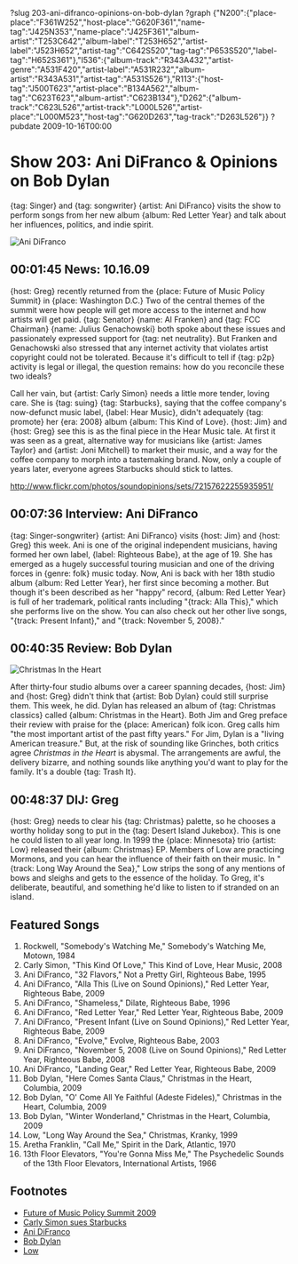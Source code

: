 ?slug 203-ani-difranco-opinions-on-bob-dylan
?graph {"N200":{"place-place":"F361W252","host-place":"G620F361","name-tag":"J425N353","name-place":"J425F361","album-artist":"T253C642","album-label":"T253H652","artist-label":"J523H652","artist-tag":"C642S520","tag-tag":"P653S520","label-tag":"H652S361"},"I536":{"album-track":"R343A432","artist-genre":"A531F420","artist-label":"A531R232","album-artist":"R343A531","artist-tag":"A531S526"},"R113":{"host-tag":"J500T623","artist-place":"B134A562","album-tag":"C623T623","album-artist":"C623B134"},"D262":{"album-track":"C623L526","artist-track":"L000L526","artist-place":"L000M523","host-tag":"G620D263","tag-track":"D263L526"}}
?pubdate 2009-10-16T00:00

# Show 203: Ani DiFranco & Opinions on Bob Dylan
{tag: Singer} and {tag: songwriter} {artist: Ani DiFranco} visits the show to perform songs from her new album {album: Red Letter Year} and talk about her influences, politics, and indie spirit.

![Ani DiFranco](http://static.soundopinions.org/images/2009/anidifranco.jpg)


## 00:01:45 News: 10.16.09
{host: Greg} recently returned from the {place: Future of Music Policy Summit} in {place: Washington D.C.} Two of the central themes of the summit were how people will get more access to the internet and how artists will get paid. {tag: Senator} {name: Al Franken} and {tag: FCC Chairman} {name: Julius Genachowski} both spoke about these issues and passionately expressed support for {tag: net neutrality}. But Franken and Genachowski also stressed that any internet activity that violates artist copyright could not be tolerated. Because it's difficult to tell if {tag: p2p} activity is legal or illegal, the question remains: how do you reconcile these two ideals?

Call her vain, but {artist: Carly Simon} needs a little more tender, loving care. She is {tag: suing} {tag: Starbucks}, saying that the coffee company's now-defunct music label, {label: Hear Music}, didn't adequately {tag: promote} her {era: 2008} album {album: This Kind of Love}. {host: Jim} and {host: Greg} see this is as the final piece in the Hear Music tale. At first it was seen as a great, alternative way for musicians like {artist: James Taylor} and {artist: Joni Mitchell} to market their music, and a way for the coffee company to morph into a tastemaking brand. Now, only a couple of years later, everyone agrees Starbucks should stick to lattes.

http://www.flickr.com/photos/soundopinions/sets/72157622255935951/

## 00:07:36 Interview: Ani DiFranco
{tag: Singer-songwriter} {artist: Ani DiFranco} visits {host: Jim} and {host: Greg} this week. Ani is one of the original independent musicians, having formed her own label, {label: Righteous Babe}, at the age of 19. She has emerged as a hugely successful touring musician and one of the driving forces in {genre: folk} music today. Now, Ani is back with her 18th studio album {album: Red Letter Year}, her first since becoming a mother. But though it's been described as her "happy" record, {album: Red Letter Year} is full of her trademark, political rants including "{track: Alla This}," which she performs live on the show. You can also check out her other live songs, "{track: Present Infant}," and "{track: November 5, 2008}."

## 00:40:35 Review: Bob Dylan
![Christmas In the Heart](http://is1.mzstatic.com/image/thumb/Music5/v4/48/9f/e4/489fe4ee-f65c-c1f2-e66f-03bdb2fa3b08/dj.abyxbumo.jpg/600x600bb-85.jpg "462006/331549170")

After thirty-four studio albums over a career spanning decades, {host: Jim} and {host: Greg} didn't think that {artist: Bob Dylan} could still surprise them. This week, he did. Dylan has released an album of {tag: Christmas classics} called {album: Christmas in the Heart}. Both Jim and Greg preface their review with praise for the {place: American} folk icon. Greg calls him "the most important artist of the past fifty years." For Jim, Dylan is a "living American treasure." But, at the risk of sounding like Grinches, both critics agree *Christmas in the Heart* is abysmal. The arrangements are awful, the delivery bizarre, and nothing sounds like anything you'd want to play for the family. It's a double {tag: Trash It}.

## 00:48:37 DIJ: Greg
{host: Greg} needs to clear his {tag: Christmas} palette, so he chooses a worthy holiday song to put in the {tag: Desert Island Jukebox}. This is one he could listen to all year long. In 1999 the {place: Minnesota} trio {artist: Low} released their {album: Christmas} EP. Members of Low are practicing Mormons, and you can hear the influence of their faith on their music. In "{track: Long Way Around the Sea}," Low strips the song of any mentions of bows and sleighs and gets to the essence of the holiday. To Greg, it's deliberate, beautiful, and something he'd like to listen to if stranded on an island.

## Featured Songs
1. Rockwell, "Somebody's Watching Me," Somebody's Watching Me, Motown, 1984
2. Carly Simon, "This Kind Of Love," This Kind of Love, Hear Music, 2008
3. Ani DiFranco, "32 Flavors," Not a Pretty Girl, Righteous Babe, 1995
4. Ani DiFranco, "Alla This (Live on Sound Opinions)," Red Letter Year, Righteous Babe, 2009
5. Ani DiFranco, "Shameless," Dilate, Righteous Babe, 1996
6. Ani DiFranco, "Red Letter Year," Red Letter Year, Righteous Babe, 2009
7. Ani DiFranco, "Present Infant (Live on Sound Opinions)," Red Letter Year, Righteous Babe, 2009
8. Ani DiFranco, "Evolve," Evolve, Righteous Babe, 2003
9. Ani DiFranco, "November 5, 2008 (Live on Sound Opinions)," Red Letter Year, Righteous Babe, 2008
10. Ani DiFranco, "Landing Gear," Red Letter Year, Righteous Babe, 2009
11. Bob Dylan, "Here Comes Santa Claus," Christmas in the Heart, Columbia, 2009
12. Bob Dylan, "O' Come All Ye Faithful (Adeste Fideles)," Christmas in the Heart, Columbia, 2009
13. Bob Dylan, "Winter Wonderland," Christmas in the Heart, Columbia, 2009
14. Low, "Long Way Around the Sea," Christmas, Kranky, 1999
15. Aretha Franklin, "Call Me," Spirit in the Dark, Atlantic, 1970
16. 13th Floor Elevators, "You're Gonna Miss Me," The Psychedelic Sounds of the 13th Floor Elevators, International Artists, 1966

## Footnotes 
- [Future of Music Policy Summit 2009](http://futureofmusic.org/events/future-music-policy-summit-2009)
- [Carly Simon sues Starbucks](http://www.rollingstone.com/music/news/carly-simon-sues-starbucks-over-failure-of-this-kind-of-love-lp-20091013)
- [Ani DiFranco](http://www.righteousbabe.com/blogs/ani-difranco-news)
- [Bob Dylan](https://www.bobdylan.com/us)
- [Low](http://www.chairkickers.com/)
